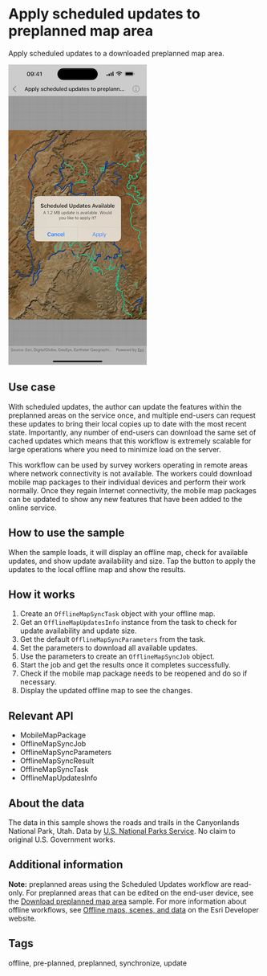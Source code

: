 # Apply scheduled updates to preplanned map area

Apply scheduled updates to a downloaded preplanned map area.

![Image of Apply scheduled updates to preplanned map area sample](apply-scheduled-updates-to-preplanned-map-area.png)

## Use case

With scheduled updates, the author can update the features within the preplanned areas on the service once, and multiple end-users can request these updates to bring their local copies up to date with the most recent state. Importantly, any number of end-users can download the same set of cached updates which means that this workflow is extremely scalable for large operations where you need to minimize load on the server.

This workflow can be used by survey workers operating in remote areas where network connectivity is not available. The workers could download mobile map packages to their individual devices and perform their work normally. Once they regain Internet connectivity, the mobile map packages can be updated to show any new features that have been added to the online service.

## How to use the sample

When the sample loads, it will display an offline map, check for available updates, and show update availability and size. Tap the button to apply the updates to the local offline map and show the results.

## How it works

1. Create an `OfflineMapSyncTask` object with your offline map.
2. Get an `OfflineMapUpdatesInfo` instance from the task to check for update availability and update size.
3. Get the default `OfflineMapSyncParameters` from the task.
4. Set the parameters to download all available updates.
5. Use the parameters to create an `OfflineMapSyncJob` object.
6. Start the job and get the results once it completes successfully.
7. Check if the mobile map package needs to be reopened and do so if necessary.
8. Display the updated offline map to see the changes.

## Relevant API

* MobileMapPackage
* OfflineMapSyncJob
* OfflineMapSyncParameters
* OfflineMapSyncResult
* OfflineMapSyncTask
* OfflineMapUpdatesInfo

## About the data

The data in this sample shows the roads and trails in the Canyonlands National Park, Utah. Data by [U.S. National Parks Service](https://public-nps.opendata.arcgis.com/). No claim to original U.S. Government works.

## Additional information

**Note:** preplanned areas using the Scheduled Updates workflow are read-only. For preplanned areas that can be edited on the end-user device, see the [Download preplanned map area](https://developers.arcgis.com/swift/sample-code/download-preplanned-map-area/) sample. For more information about offline workflows, see [Offline maps, scenes, and data](https://developers.arcgis.com/swift/offline-maps-scenes-and-data/) on the Esri Developer website.

## Tags

offline, pre-planned, preplanned, synchronize, update
